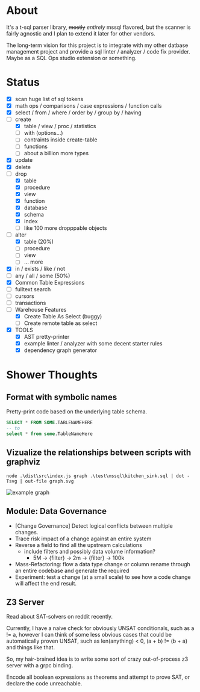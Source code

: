 # About

It's a t-sql parser library, ~~mostly~~ *entirely* mssql flavored, but the scanner is fairly agnostic
and I plan to extend it later for other vendors.

The long-term vision for this project is to integrate with my other datbase management project
and provide a sql linter / analyzer / code fix provider. Maybe as a SQL Ops studio extension or something.

# Status
- [x] scan huge list of sql tokens
- [x] math ops / comparisons / case expressions / function calls
- [x] select / from / where / order by / group by / having
- [ ] create
  - [x] table / view / proc / statistics
  - [ ] with (options...)
  - [ ] contraints inside create-table
  - [ ] functions
  - [ ] about a billion more types
- [X] update
- [x] delete
- [ ] drop
  - [x] table
  - [x] procedure
  - [x] view
  - [x] function
  - [x] database
  - [x] schema
  - [x] index
  - [ ] like 100 more dropppable objects
- [ ] alter
  - [x] table (20%)
  - [ ] procedure
  - [ ] view
  - [ ] ... more
- [x] in / exists / like / not
- [ ] any / all / some (50%)
- [x] Common Table Expressions
- [ ] fulltext search
- [ ] cursors
- [ ] transactions
- [ ] Warehouse Features
  - [x] Create Table As Select (buggy)
  - [ ] Create remote table as select
- [x] TOOLS
  - [x] AST pretty-printer
  - [x] example linter / analyzer with some decent starter rules
  - [x] dependency graph generator

# Shower Thoughts

## Format with symbolic names

Pretty-print code based on the underlying table schema.

```sql
SELECT * FROM SOME.TABLENAMEHERE
-- to
select * from some.TableNameHere
```

## Vizualize the relationships between scripts with graphviz

```
node .\dist\src\index.js graph .\test\mssql\kitchen_sink.sql | dot -Tsvg | out-file graph.svg
```

![example graph](graph.svg)

## Module: Data Governance

- [Change Governance] Detect logical conflicts between multiple changes.
- Trace risk impact of a change against an entire system
- Reverse a field to find all the upstream calculations
  - include filters and possibly data volume information?
    - 5M -> {filter} -> 2m -> {filter} -> 100k 
- Mass-Refactoring: flow a data type change or column rename through an entire
  codebase and generate the required
- Experiment: test a change (at a small scale) to see how a code change will affect the
  end result.

## Z3 Server

Read about SAT-solvers on reddit recently.

Currently, I have a naive check for obviously UNSAT conditionals, such as a != a, however
I can think of some less obvious cases that could be automatically proven UNSAT,
such as len(anything) < 0, (a + b) != (b + a) and things like that.

So, my hair-brained idea is to write some sort of crazy out-of-process z3 server with a grpc binding.

Encode all boolean expressions as theorems and attempt to prove SAT, or declare the code
unreachable.

